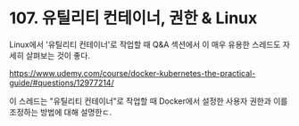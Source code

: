 # 107. 유틸리티 컨테이너, 권한 & Linux
Linux에서 '유틸리티 컨테이너'로 작업할 때 Q&A 섹션에서 이 매우 유용한 스레드도 자세히 살펴보는 것이 좋다.

https://www.udemy.com/course/docker-kubernetes-the-practical-guide/#questions/12977214/

이 스레드는 "유틸리티 컨테이너"로 작업할 때 Docker에서 설정한 사용자 권한과 이를 조정하는 방법에 대해 설명한ㄷ.


